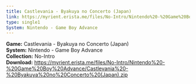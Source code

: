 ```yaml
---
title: Castlevania - Byakuya no Concerto (Japan)
link: https://myrient.erista.me/files/No-Intro/Nintendo%20-%20Game%20Boy%20Advance/Castlevania%20-%20Byakuya%20no%20Concerto%20(Japan).zip
type: single1
System: Nintendo - Game Boy Advance
---
```

<b>Game:</b> Castlevania - Byakuya no Concerto (Japan)<br>
<b>System:</b> Nintendo - Game Boy Advance<br>
<b>Collection:</b> No-Intro<br>
<b>Download:</b> https://myrient.erista.me/files/No-Intro/Nintendo%20-%20Game%20Boy%20Advance/Castlevania%20-%20Byakuya%20no%20Concerto%20(Japan).zip
